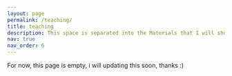 ```yaml
---
layout: page
permalink: /teaching/
title: teaching
description: This space is separated into the Materials that I will show in my future, presentations and courses.
nav: true
nav_order: 6
---
```


For now, this page is empty, i will updating this soon, thanks :)
